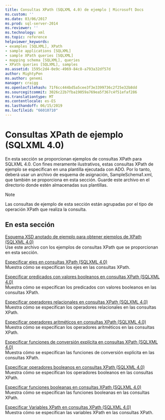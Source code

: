 ```yaml
---
title: Consultas XPath (SQLXML 4.0) de ejemplo | Microsoft Docs
ms.custom: ''
ms.date: 03/06/2017
ms.prod: sql-server-2014
ms.reviewer: ''
ms.technology: xml
ms.topic: reference
helpviewer_keywords:
- examples [SQLXML], XPath
- sample applications [SQLXML]
- sample XPath queries [SQLXML]
- mapping schema [SQLXML], queries
- XPath queries [SQLXML], samples
ms.assetid: 1595c2d4-0e9c-4969-84c8-a793a32df57d
author: MightyPen
ms.author: genemi
manager: craigg
ms.openlocfilehash: 71f6cc444bd5a5cee3f3e3399736c2f25e32b8dd
ms.sourcegitcommit: 3026c22b7fba19059a769ea5f367c4f51efaf286
ms.translationtype: MT
ms.contentlocale: es-ES
ms.lasthandoff: 06/15/2019
ms.locfileid: "66010710"
---
```

# <a name="sample-xpath-queries-sqlxml-40"></a>Consultas XPath de ejemplo (SQLXML 4.0)
  En esta sección se proporcionan ejemplos de consultas XPath para SQLXML 4.0. Con fines meramente ilustrativos, estas consultas XPath de ejemplo se especifican en una plantilla ejecutada con ADO. Por lo tanto, deberá usar un archivo de esquema de asignación, SampleSchema1.xml, que también se proporciona en esta sección. Guarde este archivo en el directorio donde estén almacenadas sus plantillas.  
  
> [!NOTE]  
>  Las consultas de ejemplo de esta sección están agrupadas por el tipo de operación XPath que realiza la consulta.  
  
## <a name="in-this-section"></a>En esta sección  
 [Esquema XSD anotado de ejemplo para obtener ejemplos de XPath &#40;SQLXML 4.0&#41;](sample-annotated-xsd-schema-for-xpath-examples-sqlxml-4-0.md)  
 Use este archivo con los ejemplos de consultas XPath que se proporcionan en esta sección.  
  
 [Especificar ejes en consultas XPath &#40;SQLXML 4.0&#41;](specifying-axes-in-xpath-queries-sqlxml-4-0.md)  
 Muestra cómo se especifican los ejes en las consultas XPath.  
  
 [Especificar predicados con valores booleanos en consultas XPath &#40;SQLXML 4.0&#41;](specifying-boolean-valued-predicates-in-xpath-queries-sqlxml-4-0.md)  
 Muestra cómo se especifican los predicados con valores booleanos en las consultas XPath.  
  
 [Especificar operadores relacionales en consultas XPath &#40;SQLXML 4.0&#41;](specifying-relational-operators-in-xpath-queries-sqlxml-4-0.md)  
 Muestra cómo se especifican los operadores relacionales en las consultas XPath.  
  
 [Especificar operadores aritméticos en consultas XPath &#40;SQLXML 4.0&#41;](specifying-arithmetic-operators-in-xpath-queries-sqlxml-4-0.md)  
 Muestra cómo se especifican los operadores aritméticos en las consultas XPath.  
  
 [Especificar funciones de conversión explícita en consultas XPath &#40;SQLXML 4.0&#41;](specifying-explicit-conversion-functions-in-xpath-queries-sqlxml-4-0.md)  
 Muestra cómo se especifican las funciones de conversión explícita en las consultas XPath.  
  
 [Especificar operadores booleanos en consultas XPath &#40;SQLXML 4.0&#41;](specifying-boolean-operators-in-xpath-queries-sqlxml-4-0.md)  
 Muestra cómo se especifican los operadores booleanos en las consultas XPath.  
  
 [Especificar funciones booleanas en consultas XPath &#40;SQLXML 4.0&#41;](specifying-boolean-functions-in-xpath-queries-sqlxml-4-0.md)  
 Muestra cómo se especifican las funciones booleanas en las consultas XPath.  
  
 [Especificar Variables XPath en consultas XPath &#40;SQLXML 4.0&#41;](specifying-xpath-variables-in-xpath-queries-sqlxml-4-0.md)  
 Muestra cómo se especifican las variables XPath en las consultas XPath.  
  
  
